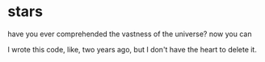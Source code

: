 # stars
have you ever comprehended the vastness of the universe? now you can

I wrote this code, like, two years ago, but I don't have the heart to delete it.
